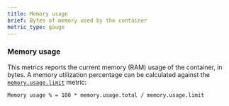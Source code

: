 ```yaml
---
title: Memory usage
brief: Bytes of memory used by the container
metric_type: gauge
---
```

### Memory usage

This metrics reports the current memory (RAM) usage of the container, in
bytes. A memory utilization percentage can be calculated against the
[`memory.usage.limit`](memory.usage.limit.md) metric:

```
Memory usage % = 100 * memory.usage.total / memory.usage.limit
```
